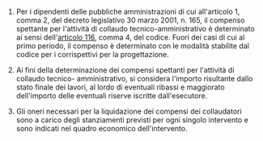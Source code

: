 1. Per i dipendenti delle pubbliche amministrazioni di cui all'articolo 1, comma 2, del decreto legislativo 30 marzo 2001, n. 165, il compenso spettante per l'attività di collaudo tecnico-amministrativo è determinato ai sensi dell'[articolo 116](/index.html?article=articolo-116&version=1), comma 4, del codice. Fuori dei casi di cui al primo periodo, il compenso è determinato con le modalità stabilite dal codice per i corrispettivi per la progettazione.

2. Ai fini della determinazione dei compensi spettanti per l'attività di collaudo tecnico- amministrativo, si considera l'importo risultante dallo stato finale dei lavori, al lordo di eventuali ribassi e maggiorato dell'importo delle eventuali riserve iscritte dall'esecutore.

3. Gli oneri necessari per la liquidazione dei compensi dei collaudatori sono a carico degli stanziamenti previsti per ogni singolo intervento e sono indicati nel quadro economico dell'intervento.